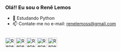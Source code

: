### Olá!! Eu sou o Renê Lemos

- 🌱 Estudando Python
- 📫 Contate-me no e-mail: renelemoss@gmail.com

<div style="display: inline_block"><br>
  <img align="center" alt="Rene MS Excel" height="30" weight="40" src="https://img.icons8.com/color/48/000000/ms-excel.png">
   <img align="center" alt="Rene PowerBI" height="30" weight="40" src="https://svgshare.com/getbyhash/sha1-CoX1FeO7x4mfDg71Zr9sRooRgMs=">
   <img align="center" alt="Rene Java" height="30" weight="40" src="https://www.svgrepo.com/show/184143/java.svg">
   <img align="center" alt="Rene MySQL" height="30" weight="40" src="https://www.vectorlogo.zone/logos/mysql/mysql-official.svg">
     <img align="center" alt="Rene Python" height="30" weight="40" src="https://upload.wikimedia.org/wikipedia/commons/c/c3/Python-logo-notext.svg">
  
   
</div>
  
  
